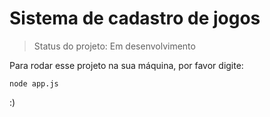 # Sistema de cadastro de jogos
> Status do projeto: Em desenvolvimento

Para rodar esse projeto na sua máquina, por favor digite:
```
node app.js
```
:)